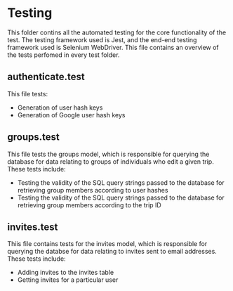 # Testing

This folder contins all the automated testing for the core functionality of the test. The testing framework used is Jest, and the end-end testing framework used is Selenium WebDriver. This file contains an overview of the tests perfomed in every test folder. 

## authenticate.test
This file tests:
- Generation of user hash keys
- Generation of Google user hash keys

## groups.test
This file tests the groups model, which is responsible for querying the database for data relating to groups of individuals who edit a given trip. These tests include:
- Testing the validity of the SQL query strings passed to the database for retrieving group members according to user hashes
- Testing the validity of the SQL query strings passed to the database for retrieving group members according to the trip ID 

## invites.test
Thiis file contains tests for the invites model, which is responsible for querying the databse for data relating to invites sent to email addresses. These tests include: 
- Adding invites to the invites table
- Getting invites for a particular user

